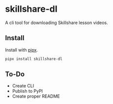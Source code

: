 # skillshare-dl

A cli tool for downloading Skillshare lesson videos.

## Install

Install with [pipx](https://pypa.github.io/pipx/).

```bash
pipx install skillshare-dl
```

## To-Do

- Create CLI
- Publish to PyPI
- Create proper README
